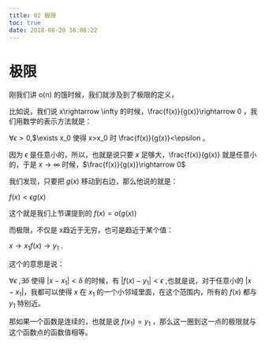 ```yaml
---
title: 02 极限
toc: true
date: 2018-08-20 16:08:22
---
```

# 极限


刚我们讲 o(n) 的饿时候，我们就涉及到了极限的定义，

比如说，我们说 x\rightarrow \infty 的时候，\frac{f(x)}{g(x)}\rightarrow 0 ，我们用数学的表示方法就是：

$\forall \epsilon >0$,$\exists x_0 使得  x>x_0 时 \frac{f(x)}{g(x)}<\epsilon 。

因为 $\epsilon$ 是任意小的，所以，也就是说只要 $x$ 足够大，\frac{f(x)}{g(x)} 就是任意小的，于是 $x\rightarrow \infty$ 时候，$\frac{f(x)}{g(x)}\rightarrow 0$

我们发现，只要把 $g(x)$ 移动到右边，那么他说的就是：

$f(x)<\epsilon g(x)$

这个就是我们上节课提到的  $f(x)=o(g(x))$

而极限，不仅是 x趋近于无穷，也可是趋近于某个值：

$x\rightarrow x_1  f(x)\rightarrow y_1$  .

这个的意思是说：

$\forall \epsilon$ ,$\exists \delta$ 使得 $|x-x_1|<\delta$ 的时候，有 $|f(x)-y_1|<\epsilon$ ,也就是说，对于任意小的 $|x-x_1|$，我都可以使得 $x$ 在 $x_1$ 的一个小邻域里面，在这个范围内，所有的 $f(x)$ 都与 $y_1$ 特别近。

那如果一个函数是连续的，也就是说 $f(x_1) = y_1$ ，那么这一圈到这一点的极限就与这个函数点的函数值相等。
